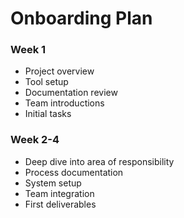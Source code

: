 # Onboarding Plan

### Week 1

- Project overview
- Tool setup
- Documentation review
- Team introductions
- Initial tasks

### Week 2-4

- Deep dive into area of responsibility
- Process documentation
- System setup
- Team integration
- First deliverables